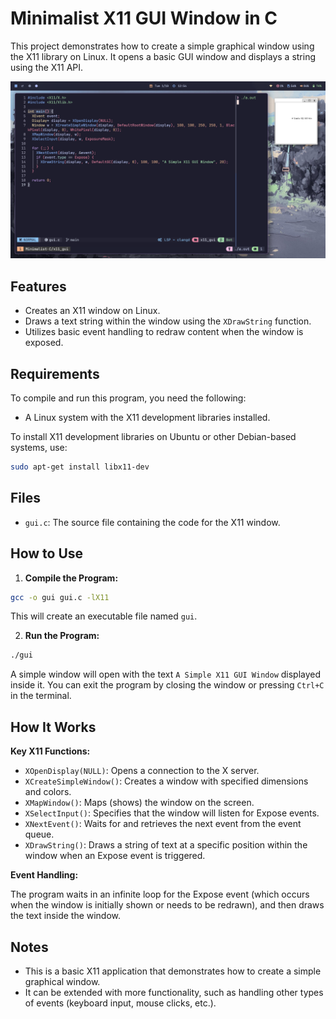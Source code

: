 # Minimalist X11 GUI Window in C

This project demonstrates how to create a simple graphical window using the X11 library on Linux. It opens a basic GUI window and displays a string using the X11 API.

![chat_server](/screenshots/x11_gui.png)

## Features

- Creates an X11 window on Linux.
- Draws a text string within the window using the `XDrawString` function.
- Utilizes basic event handling to redraw content when the window is exposed.

## Requirements

To compile and run this program, you need the following:

- A Linux system with the X11 development libraries installed.

To install X11 development libraries on Ubuntu or other Debian-based systems, use:

```bash
sudo apt-get install libx11-dev
```

## Files

- `gui.c`: The source file containing the code for the X11 window.


## How to Use

1. **Compile the Program:**

```bash
gcc -o gui gui.c -lX11
```
This will create an executable file named `gui`.

2. **Run the Program:**

```bash
./gui
```

A simple window will open with the text `A Simple X11 GUI Window` displayed inside it.
You can exit the program by closing the window or pressing `Ctrl+C` in the terminal.


## How It Works

**Key X11 Functions:**

- `XOpenDisplay(NULL)`: Opens a connection to the X server.
- `XCreateSimpleWindow()`: Creates a window with specified dimensions and colors.
- `XMapWindow()`: Maps (shows) the window on the screen.
- `XSelectInput()`: Specifies that the window will listen for Expose events.
- `XNextEvent()`: Waits for and retrieves the next event from the event queue.
- `XDrawString()`: Draws a string of text at a specific position within the window when an Expose event is triggered.

**Event Handling:**

The program waits in an infinite loop for the Expose event (which occurs when the window is initially shown or needs to be redrawn), and then draws the text inside the window.


## Notes

- This is a basic X11 application that demonstrates how to create a simple graphical window.
- It can be extended with more functionality, such as handling other types of events (keyboard input, mouse clicks, etc.).
